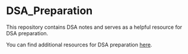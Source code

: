 # DSA_Preparation
This repository contains DSA notes and serves as a helpful resource for DSA preparation. 

You can find additional resources for DSA preparation [here](https://leetcode.com/explore/).
